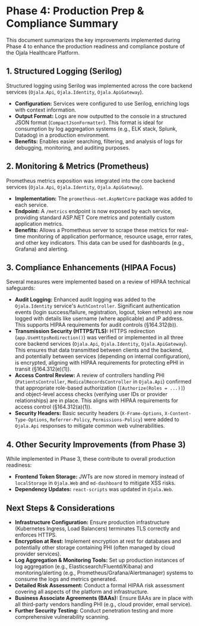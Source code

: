 # Phase 4: Production Prep & Compliance Summary

This document summarizes the key improvements implemented during Phase 4 to enhance the production readiness and compliance posture of the Ojala Healthcare Platform.

## 1. Structured Logging (Serilog)

Structured logging using Serilog was implemented across the core backend services (`Ojala.Api`, `Ojala.Identity`, `Ojala.ApiGateway`).

*   **Configuration:** Services were configured to use Serilog, enriching logs with context information.
*   **Output Format:** Logs are now outputted to the console in a structured JSON format (`CompactJsonFormatter`). This format is ideal for consumption by log aggregation systems (e.g., ELK stack, Splunk, Datadog) in a production environment.
*   **Benefits:** Enables easier searching, filtering, and analysis of logs for debugging, monitoring, and auditing purposes.

## 2. Monitoring & Metrics (Prometheus)

Prometheus metrics exposition was integrated into the core backend services (`Ojala.Api`, `Ojala.Identity`, `Ojala.ApiGateway`).

*   **Implementation:** The `prometheus-net.AspNetCore` package was added to each service.
*   **Endpoint:** A `/metrics` endpoint is now exposed by each service, providing standard ASP.NET Core metrics and potentially custom application metrics.
*   **Benefits:** Allows a Prometheus server to scrape these metrics for real-time monitoring of application performance, resource usage, error rates, and other key indicators. This data can be used for dashboards (e.g., Grafana) and alerting.

## 3. Compliance Enhancements (HIPAA Focus)

Several measures were implemented based on a review of HIPAA technical safeguards:

*   **Audit Logging:** Enhanced audit logging was added to the `Ojala.Identity` service's `AuthController`. Significant authentication events (login success/failure, registration, logout, token refresh) are now logged with details like username (where applicable) and IP address. This supports HIPAA requirements for audit controls (§164.312(b)).
*   **Transmission Security (HTTPS/TLS):** HTTPS redirection (`app.UseHttpsRedirection()`) was verified or implemented in all three core backend services (`Ojala.Api`, `Ojala.Identity`, `Ojala.ApiGateway`). This ensures that data transmitted between clients and the backend, and potentially between services (depending on internal configuration), is encrypted, aligning with HIPAA requirements for protecting ePHI in transit (§164.312(e)(1)).
*   **Access Control Review:** A review of controllers handling PHI (`PatientsController`, `MedicalRecordsController` in `Ojala.Api`) confirmed that appropriate role-based authorization (`[Authorize(Roles = ...)]`) and object-level access checks (verifying user IDs or provider relationships) are in place. This aligns with HIPAA requirements for access control (§164.312(a)(1)).
*   **Security Headers:** Basic security headers (`X-Frame-Options`, `X-Content-Type-Options`, `Referrer-Policy`, `Permissions-Policy`) were added to `Ojala.Api` responses to mitigate common web vulnerabilities.

## 4. Other Security Improvements (from Phase 3)

While implemented in Phase 3, these contribute to overall production readiness:

*   **Frontend Token Storage:** JWTs are now stored in memory instead of `localStorage` in `Ojala.Web` and `md-dashboard` to mitigate XSS risks.
*   **Dependency Updates:** `react-scripts` was updated in `Ojala.Web`.

## Next Steps & Considerations

*   **Infrastructure Configuration:** Ensure production infrastructure (Kubernetes Ingress, Load Balancers) terminates TLS correctly and enforces HTTPS.
*   **Encryption at Rest:** Implement encryption at rest for databases and potentially other storage containing PHI (often managed by cloud provider services).
*   **Log Aggregation & Monitoring Tools:** Set up production instances of log aggregation (e.g., Elasticsearch/Fluentd/Kibana) and monitoring/alerting (e.g., Prometheus/Grafana/Alertmanager) systems to consume the logs and metrics generated.
*   **Detailed Risk Assessment:** Conduct a formal HIPAA risk assessment covering all aspects of the platform and infrastructure.
*   **Business Associate Agreements (BAAs):** Ensure BAAs are in place with all third-party vendors handling PHI (e.g., cloud provider, email service).
*   **Further Security Testing:** Conduct penetration testing and more comprehensive vulnerability scanning.

